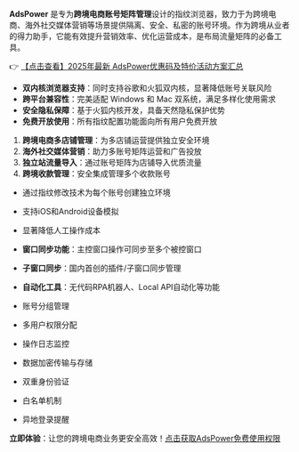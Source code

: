 
**AdsPower** 是专为**跨境电商账号矩阵管理**设计的指纹浏览器，致力于为跨境电商、海外社交媒体营销等场景提供隔离、安全、私密的账号环境。作为跨境从业者的得力助手，它能有效提升营销效率、优化运营成本，是布局流量矩阵的必备工具。

👉 [【点击查看】2025年最新 AdsPower优惠码及特价活动方案汇总](https://bit.ly/adspower_free)


- **双内核浏览器支持**：同时支持谷歌和火狐双内核，显著降低账号关联风险
- **跨平台兼容性**：完美适配 Windows 和 Mac 双系统，满足多样化使用需求
- **安全隐私保障**：基于火狐内核开发，具备天然隐私保护优势
- **免费开放使用**：所有指纹配置功能面向所有用户免费开放


1. **跨境电商多店铺管理**：为多店铺运营提供独立安全环境
2. **海外社交媒体营销**：助力多账号矩阵运营和广告投放
3. **独立站流量导入**：通过账号矩阵为店铺导入优质流量
4. **跨境收款管理**：安全集成管理多个收款账号


- 通过指纹修改技术为每个账号创建独立环境
- 支持iOS和Android设备模拟
- 显著降低人工操作成本

- **窗口同步功能**：主控窗口操作可同步至多个被控窗口
- **子窗口同步**：国内首创的插件/子窗口同步管理
- **自动化工具**：无代码RPA机器人、Local API自动化等功能

- 账号分组管理
- 多用户权限分配
- 操作日志监控

- 数据加密传输与存储
- 双重身份验证
- 白名单机制
- 异地登录提醒

**立即体验**：让您的跨境电商业务更安全高效！[点击获取AdsPower免费使用权限](https://bit.ly/adspower_free)
